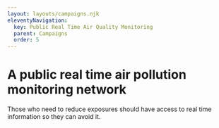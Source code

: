 ```yaml
---
layout: layouts/campaigns.njk
eleventyNavigation:
  key: Public Real Time Air Quality Monitoring
  parent: Campaigns
  order: 5
---
```


# A public real time air pollution monitoring network

Those who need to reduce exposures should have access to real time information so they can avoid it.




